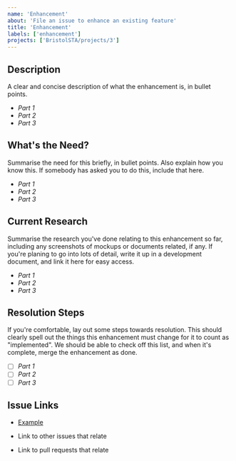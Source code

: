 ```yaml
---
name: 'Enhancement'
about: 'File an issue to enhance an existing feature'
title: 'Enhancement'
labels: ['enhancement']
projects: ['BristolSTA/projects/3']
---
```


## Description

A clear and concise description of what the enhancement is, in bullet points.

* _Part 1_
* _Part 2_
* _Part 3_

## What's the Need?

Summarise the need for this briefly, in bullet points. Also explain how you know this. If somebody has asked you to do this, include that here.

* _Part 1_
* _Part 2_
* _Part 3_

## Current Research

Summarise the research you've done relating to this enhancement so far, including any screenshots of mockups or documents related, if any. If you're planing to go into lots of detail, write it up in a development document, and link it here for easy access.

* _Part 1_
* _Part 2_
* _Part 3_

## Resolution Steps

If you're comfortable, lay out some steps towards resolution. This should clearly spell out the things this enhancement must change for it to count as "implemented". We should be able to check off this list, and when it's complete, merge the enhancement as done.

- [ ] _Part 1_
- [ ] _Part 2_
- [ ] _Part 3_

## Issue Links

- [Example](https://www.example.com)

- Link to other issues that relate

- Link to pull requests that relate